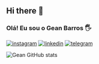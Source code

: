 ## Hi there 👋

### Olá! Eu sou o Gean Barros 🖐️

[![instagram](https://img.shields.io/badge/Instagram-E4405F?style=for-the-badge&logo=instagram&logoColor=white)](https://www.instagram.com/_gean_barros?igsh=MXE2azJhdG11d3pmZQ==) [![linkedin](https://img.shields.io/badge/LinkedIn-0077B5?style=for-the-badge&logo=linkedin&logoColor=white)](https://linkedin.com/comm/mynetwork/discovery-see-all?usecase=PEOPLE_FOLLOWS&followMember=gean-barros-9aa149329) [![telegram](https://img.shields.io/badge/Telegram-2CA5E0?style=for-the-badge&logo=telegram&logoColor=white)](http://t.me/Geanbarros)

![Gean GitHub stats](https://github-readme-stats.vercel.app/api?username=GBM321&show_icons=true&theme=dark)


